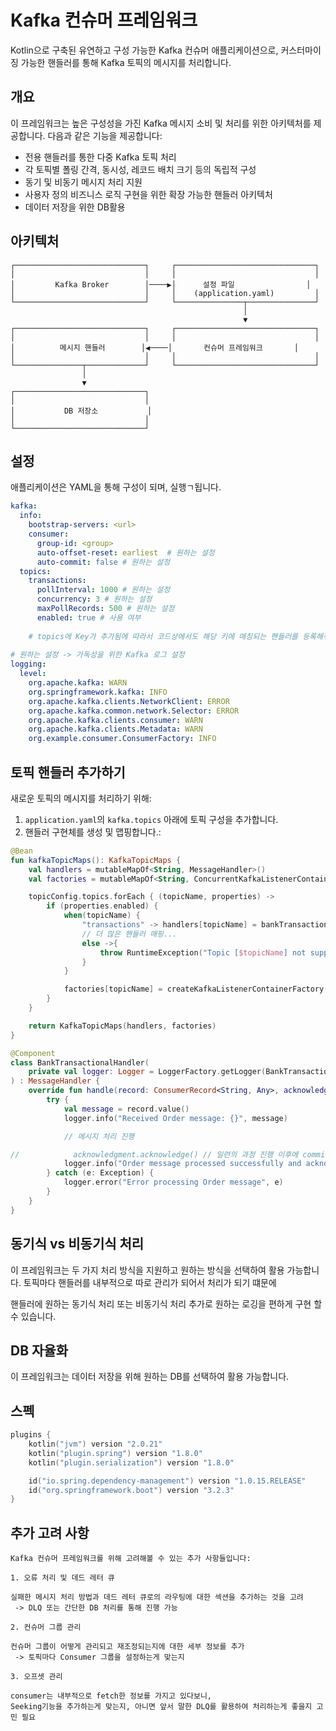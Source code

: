# Kafka 컨슈머 프레임워크

Kotlin으로 구축된 유연하고 구성 가능한 Kafka 컨슈머 애플리케이션으로, 커스터마이징 가능한 핸들러를 통해 Kafka 토픽의 메시지를 처리합니다.

## 개요

이 프레임워크는 높은 구성성을 가진 Kafka 메시지 소비 및 처리를 위한 아키텍처를 제공합니다. 다음과 같은 기능을 제공합니다:

- 전용 핸들러를 통한 다중 Kafka 토픽 처리
- 각 토픽별 폴링 간격, 동시성, 레코드 배치 크기 등의 독립적 구성
- 동기 및 비동기 메시지 처리 지원
- 사용자 정의 비즈니스 로직 구현을 위한 확장 가능한 핸들러 아키텍처
- 데이터 저장을 위한 DB활용

## 아키텍처

```
┌─────────────────────────────┐     ┌───────────────────────────────┐
│                             │     │                               │
│         Kafka Broker        │────▶│      설정 파일                │
│                             │     │    (application.yaml)         │
└─────────────────────────────┘     └───────────────┬───────────────┘
                                                    │
                                                    ▼
┌─────────────────────────────┐     ┌───────────────────────────────┐
│                             │     │                               │
│          메시지 핸들러        │◀────│       컨슈머 프레임워크       │
│                             │     │                               │
└───────────────┬─────────────┘     └───────────────────────────────┘
                │
                ▼
┌─────────────────────────────┐
│                             │
│           DB 저장소           │
│                             │
└─────────────────────────────┘
```

## 설정

애플리케이션은 YAML을 통해 구성이 되며, 실행ㄱ됩니다.

```yaml
kafka:
  info:
    bootstrap-servers: <url>
    consumer:
      group-id: <group>
      auto-offset-reset: earliest  # 원하는 설정
      auto-commit: false # 원하는 설정
  topics:
    transactions:
      pollInterval: 1000 # 원하는 설정
      concurrency: 3 # 원하는 설정
      maxPollRecords: 500 # 원하는 설정
      enabled: true # 사용 여부
      
    # topics에 Key가 추가됨에 따라서 코드상에서도 해당 키에 매칭되는 핸들러를 등록해줘야 합니다.
    
# 원하는 설정 -> 가독성을 위한 Kafka 로그 설정
logging:
  level:
    org.apache.kafka: WARN
    org.springframework.kafka: INFO
    org.apache.kafka.clients.NetworkClient: ERROR
    org.apache.kafka.common.network.Selector: ERROR
    org.apache.kafka.clients.consumer: WARN
    org.apache.kafka.clients.Metadata: WARN
    org.example.consumer.ConsumerFactory: INFO
```

## 토픽 핸들러 추가하기

새로운 토픽의 메시지를 처리하기 위해:

1. `application.yaml`의 `kafka.topics` 아래에 토픽 구성을 추가합니다.
2. 핸들러 구현체를 생성 및 맵핑합니다.:

```kotlin
@Bean
fun kafkaTopicMaps(): KafkaTopicMaps {
    val handlers = mutableMapOf<String, MessageHandler>()
    val factories = mutableMapOf<String, ConcurrentKafkaListenerContainerFactory<String, Any>>()

    topicConfig.topics.forEach { (topicName, properties) ->
        if (properties.enabled) {
            when(topicName) {
                "transactions" -> handlers[topicName] = bankTransactionalHandler
                // 더 많은 핸들러 매핑...
                else ->{
                    throw RuntimeException("Topic [$topicName] not supported yet")
                }
            }

            factories[topicName] = createKafkaListenerContainerFactory(properties)
        }
    }

    return KafkaTopicMaps(handlers, factories)
}
```

```kotlin
@Component
class BankTransactionalHandler(
    private val logger: Logger = LoggerFactory.getLogger(BankTransactionalHandler::class.java)
) : MessageHandler {
    override fun handle(record: ConsumerRecord<String, Any>, acknowledgment: Acknowledgment) {
        try {
            val message = record.value()
            logger.info("Received Order message: {}", message)

            // 메시지 처리 진행

//            acknowledgment.acknowledge() // 일련의 과정 진행 이후에 commit 여부 결정
            logger.info("Order message processed successfully and acknowledged")
        } catch (e: Exception) {
            logger.error("Error processing Order message", e)
        }
    }
}
```

## 동기식 vs 비동기식 처리

이 프레임워크는 두 가지 처리 방식을 지원하고 원하는 방식을 선택하여 활용 가능합니다.
토픽마다 핸들러를 내부적으로 따로 관리가 되어서 처리가 되기 떄문에

핸들러에 원하는 동기식 처리 또는 비동기식 처리
추가로 원하는 로깅을 편하게 구현 할 수 있습니다.

## DB 자율화

이 프레임워크는 데이터 저장을 위해 원하는 DB를 선택하여 활용 가능합니다.

## 스펙

```kotlin
plugins {
    kotlin("jvm") version "2.0.21"
    kotlin("plugin.spring") version "1.8.0"
    kotlin("plugin.serialization") version "1.8.0"

    id("io.spring.dependency-management") version "1.0.15.RELEASE"
    id("org.springframework.boot") version "3.2.3"
}
```

## 추가 고려 사항

```
Kafka 컨슈머 프레임워크를 위해 고려해볼 수 있는 추가 사항들입니다:

1. 오류 처리 및 데드 레터 큐

실패한 메시지 처리 방법과 데드 레터 큐로의 라우팅에 대한 섹션을 추가하는 것을 고려
 -> DLQ 또는 간단한 DB 처리를 통해 진행 가능

2. 컨슈머 그룹 관리

컨슈머 그룹이 어떻게 관리되고 재조정되는지에 대한 세부 정보를 추가
 -> 토픽마다 Consumer 그룹을 설정하는게 맞는지

3. 오프셋 관리

consumer는 내부적으로 fetch한 정보를 가지고 있다보니,
Seeking기능을 추가하는게 맞는지, 아니면 앞서 말한 DLQ를 활용하여 처리하는게 좋을지 고민 필요 